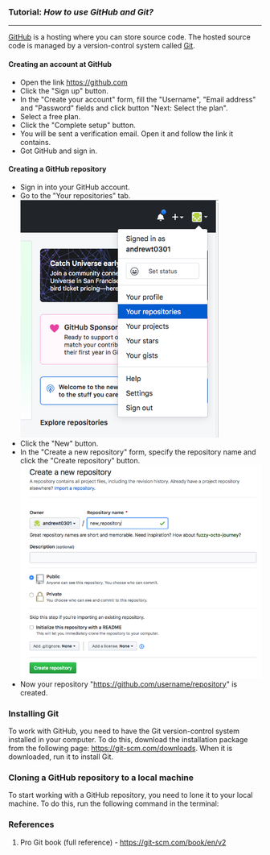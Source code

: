 ### Tutorial: *How to use GitHub and Git?*

---

[GitHub](http://www.github.com/) is a hosting where you can store source code.
The hosted source code is managed by a version-control system called [Git](https://git-scm.com).

#### Creating an account at GitHub

* Open the link https://github.com
* Click the "Sign up" button.
* In the "Create your account" form, fill the "Username", "Email address" and "Password" fields and
  click button "Next: Select the plan".
* Select a free plan.
* Click the "Complete setup" button.
* You will be sent a verification email. Open it and follow the link it contains.
* Got GitHub and sign in.

#### Creating a GitHub repository

* Sign in into your GitHub account.
* Go to the "Your repositories" tab.
  ![](pictures/Picture01.png)
* Click the "New" button.
* In the "Create a new repository" form, specify the repository name and click the "Create repository" button.
  ![](pictures/Picture02.png)
* Now your repository "https://github.com/username/repository" is created.

### Installing Git

To work with GitHub, you need to have the Git version-control system installed
in your computer. To do this, download the installation package from the following page: https://git-scm.com/downloads.
When it is downloaded, run it to install Git.

### Cloning a GitHub repository to a local machine

To start working with a GitHub repository, you need to lone it to your local machine.
To do this, run the following command in the terminal:



### References

1. Pro Git book (full reference) - https://git-scm.com/book/en/v2